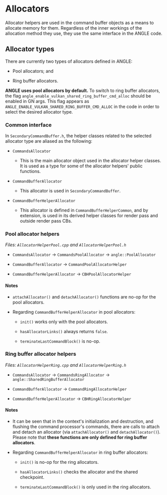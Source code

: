 # Allocators

Allocator helpers are used in the command buffer objects as a means to allocate memory for them.
Regardless of the inner workings of the allocation method they use, they use the same interface in
the ANGLE code.

## Allocator types

There are currently two types of allocators defined in ANGLE:

* Pool allocators; and

* Ring buffer allocators.

**ANGLE uses pool allocators by default.** To switch to ring buffer allocators, the flag
`angle_enable_vulkan_shared_ring_buffer_cmd_alloc` should be enabled in GN args. This flag appears
as `ANGLE_ENABLE_VULKAN_SHARED_RING_BUFFER_CMD_ALLOC` in the code in order to select the desired
allocator type.

### Common interface

In `SecondaryCommandBuffer.h`, the helper classes related to the selected allocator type are
aliased as the following:

* `CommandsAllocator`

  * This is the main allocator object used in the allocator helper classes. It is used as a type
	for some of the allocator helpers' public functions.

* `CommandBufferAllocator`

  * This allocator is used in `SecondaryCommandBuffer`.

* `CommandBufferHelperAllocator`

  * This allocator is defined in `CommandBufferHelperCommon`, and by extension, is used in its
	derived helper classes for render pass and outside render pass CBs.


### Pool allocator helpers

_Files: `AllocatorHelperPool.cpp` and `AllocatorHelperPool.h`_

- `CommandsAllocator` -> `CommandsPoolAllocator` -> `angle::PoolAllocator`

- `CommandBufferAllocator` -> `CommandPoolAllocatorHelper`

- `CommandBufferHelperAllocator` -> `CBHPoolAllocatorHelper`

#### Notes

* `attachAllocator()` and `detachAllocator()` functions are no-op for the pool allocators.

* Regarding `CommandBufferHelperAllocator` in pool allocators:

  * `init()` works only with the pool allocators.

  * `hasAllocatorLinks()` always returns `false`.

  * `terminateLastCommandBlock()` is no-op.

### Ring buffer allocator helpers

_Files: `AllocatorHelperRing.cpp` and `AllocatorHelperRing.h`_

- `CommandsAllocator` -> `CommandsRingAllocator` -> `angle::SharedRingBufferAllocator`

- `CommandBufferAllocator` -> `CommandRingAllocatorHelper`

- `CommandBufferHelperAllocator` -> `CBHRingAllocatorHelper`

#### Notes

* It can be seen that in the context's initialization and destruction, and flushing the command
  processor's commands, there are calls to attach and detach an allocator (via `attachAllocator()`
  and `detachAllocator()`). Please note that **these functions are only defined for ring buffer
  allocators**. 

* Regarding `CommandBufferHelperAllocator` in ring buffer allocators:

  * `init()` is no-op for the ring allocators.

  * `hasAllocatorLinks()` checks the allocator and the shared checkpoint.

  * `terminateLastCommandBlock()` is only used in the ring allocators.
